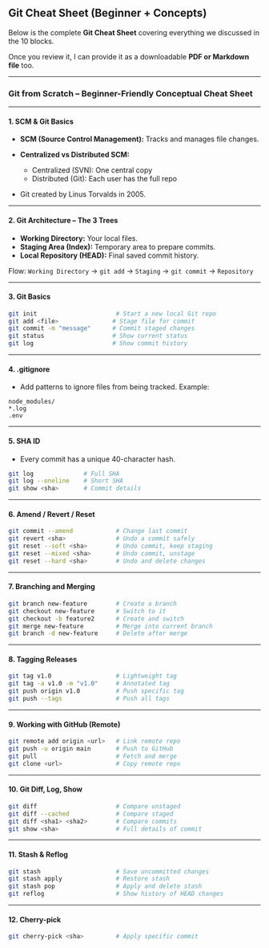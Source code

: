 ## Git Cheat Sheet (Beginner + Concepts)

Below is the complete **Git Cheat Sheet** covering everything we discussed in the 10 blocks.

Once you review it, I can provide it as a downloadable **PDF or Markdown file** too.

---

###  Git from Scratch – Beginner-Friendly Conceptual Cheat Sheet

---

#### 1. **SCM & Git Basics**

* **SCM (Source Control Management):** Tracks and manages file changes.
* **Centralized vs Distributed SCM:**

  * Centralized (SVN): One central copy
  * Distributed (Git): Each user has the full repo
* Git created by Linus Torvalds in 2005.

---

#### 2. **Git Architecture – The 3 Trees**

* **Working Directory:** Your local files.
* **Staging Area (Index):** Temporary area to prepare commits.
* **Local Repository (HEAD):** Final saved commit history.

Flow:
`Working Directory` → `git add` → `Staging` → `git commit` → `Repository`

---

#### 3. **Git Basics**

```bash
git init                      # Start a new local Git repo
git add <file>               # Stage file for commit
git commit -m "message"      # Commit staged changes
git status                   # Show current status
git log                      # Show commit history
```

---

#### 4. **.gitignore**

* Add patterns to ignore files from being tracked.
  Example:

```
node_modules/
*.log
.env
```

---

#### 5. **SHA ID**

* Every commit has a unique 40-character hash.

```bash
git log              # Full SHA
git log --oneline    # Short SHA
git show <sha>       # Commit details
```

---

#### 6. **Amend / Revert / Reset**

```bash
git commit --amend            # Change last commit
git revert <sha>              # Undo a commit safely
git reset --soft <sha>        # Undo commit, keep staging
git reset --mixed <sha>       # Undo commit, unstage
git reset --hard <sha>        # Undo and delete changes
```

---

#### 7. **Branching and Merging**

```bash
git branch new-feature        # Create a branch
git checkout new-feature      # Switch to it
git checkout -b feature2      # Create and switch
git merge new-feature         # Merge into current branch
git branch -d new-feature     # Delete after merge
```

---

#### 8. **Tagging Releases**

```bash
git tag v1.0                  # Lightweight tag
git tag -a v1.0 -m "v1.0"     # Annotated tag
git push origin v1.0          # Push specific tag
git push --tags               # Push all tags
```

---

#### 9. **Working with GitHub (Remote)**

```bash
git remote add origin <url>   # Link remote repo
git push -u origin main       # Push to GitHub
git pull                      # Fetch and merge
git clone <url>               # Copy remote repo
```

---

#### 10. **Git Diff, Log, Show**

```bash
git diff                      # Compare unstaged
git diff --cached             # Compare staged
git diff <sha1> <sha2>        # Compare commits
git show <sha>                # Full details of commit
```

---

#### 11. **Stash & Reflog**

```bash
git stash                     # Save uncommitted changes
git stash apply               # Restore stash
git stash pop                 # Apply and delete stash
git reflog                    # Show history of HEAD changes
```

---

#### 12. **Cherry-pick**

```bash
git cherry-pick <sha>         # Apply specific commit
```

